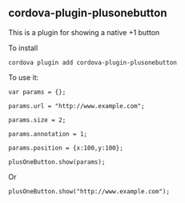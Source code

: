 cordova-plugin-plusonebutton
------------------------

This is a plugin for showing a native +1 button

To install

`cordova plugin add cordova-plugin-plusonebutton`

To use it:

```
var params = {};

params.url = "http://www.example.com";

params.size = 2;

params.annotation = 1;

params.position = {x:100,y:100};

plusOneButton.show(params);
```

Or

`plusOneButton.show("http://www.example.com");`
